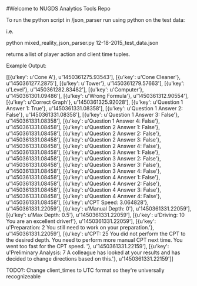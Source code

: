 #Welcome to NUGDS Analytics Tools Repo

To run the python script in /json_parser run using python on the test data:

i.e.

python mixed_reality_json_parser.py 12-18-2015_test_data.json

returns a list of player action and client time tuples.

Example Output:

[[{u'key': u'Cone A'}, u'1450361275.93543'], [{u'key': u'Cone Cleaner'}, u'1450361277.2875'], [{u'key': u'Tower'}, u'1450361279.57663'], [{u'key': u'Level'}, u'1450361282.83482'], [{u'key': u'Computer'}, u'1450361301.09486'], [{u'key': u'Wrong Formula'}, u'1450361312.90554'], [{u'key': u'Correct Graph'}, u'1450361325.92028'], [{u'key': u'Question 1 Answer 1: True'}, u'1450361331.08358'], [{u'key': u'Question 1 Answer 2: False'}, u'1450361331.08358'], [{u'key': u'Question 1 Answer 3: False'}, u'1450361331.08358'], [{u'key': u'Question 1 Answer 4: False'}, u'1450361331.08458'], [{u'key': u'Question 2 Answer 1: False'}, u'1450361331.08458'], [{u'key': u'Question 2 Answer 2: False'}, u'1450361331.08458'], [{u'key': u'Question 2 Answer 3: False'}, u'1450361331.08458'], [{u'key': u'Question 2 Answer 4: False'}, u'1450361331.08458'], [{u'key': u'Question 3 Answer 1: False'}, u'1450361331.08458'], [{u'key': u'Question 3 Answer 2: False'}, u'1450361331.08458'], [{u'key': u'Question 3 Answer 3: False'}, u'1450361331.08458'], [{u'key': u'Question 3 Answer 4: False'}, u'1450361331.08458'], [{u'key': u'Question 4 Answer 1: False'}, u'1450361331.08458'], [{u'key': u'Question 4 Answer 2: False'}, u'1450361331.08458'], [{u'key': u'Question 4 Answer 3: False'}, u'1450361331.08458'], [{u'key': u'Question 4 Answer 4: False'}, u'1450361331.08458'], [{u'key': u'CPT Speed: 3.064828'}, u'1450361331.22059'], [{u'key': u'Manual Depth: 0'}, u'1450361331.22059'], [{u'key': u'Max Depth: 0.5'}, u'1450361331.22059'], [{u'key': u'Driving: 10  You are an excellent driver!'}, u'1450361331.22059'], [{u'key': u'Preparation: 2  You still need to work on your preparation.'}, u'1450361331.22059'], [{u'key': u'CPT: 25  You did not perform the CPT to the desired depth.  You need to perform more manual CPT next time.  You went too fast for the CPT speed. '}, u'1450361331.22159'], [{u'key': u'Preliminary Analysis: 7 A colleague has looked at your results and has decided to change directions based on this.'}, u'1450361331.22159']]

TODO?:  Change client_times to UTC format so they're universally recognizeable
